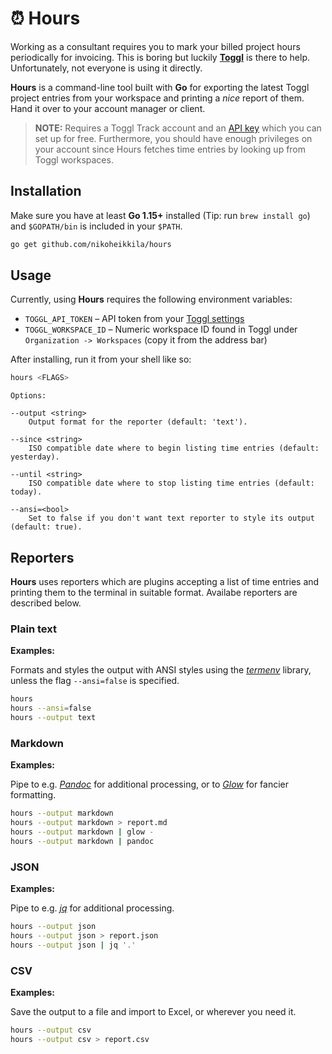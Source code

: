 # ⏰ Hours

Working as a consultant requires you to mark your billed project hours periodically for invoicing. This is boring but luckily [**Toggl**][toggl] is there to help. Unfortunately, not everyone is using it directly.

**Hours** is a command-line tool built with **Go** for exporting the latest Toggl project entries from your workspace and printing a _nice_ report of them. Hand it over to your account manager or client.

> **NOTE:** Requires a Toggl Track account and an [API key][api] which you can set up for free. Furthermore, you should have enough privileges on your account since Hours fetches time entries by looking up from Toggl workspaces.

## Installation

Make sure you have at least **Go 1.15+** installed (Tip: run `brew install go`) and `$GOPATH/bin` is included in your `$PATH`.

```sh
go get github.com/nikoheikkila/hours
```

## Usage

Currently, using **Hours** requires the following environment variables:

- `TOGGL_API_TOKEN` – API token from your [Toggl settings][api]
- `TOGGL_WORKSPACE_ID` – Numeric workspace ID found in Toggl under `Organization -> Workspaces` (copy it from the address bar)

After installing, run it from your shell like so:

```sh
hours <FLAGS>
```

```plain
Options:

--output <string>
    Output format for the reporter (default: 'text').

--since <string>
    ISO compatible date where to begin listing time entries (default: yesterday).

--until <string>
    ISO compatible date where to stop listing time entries (default: today).

--ansi=<bool>
    Set to false if you don't want text reporter to style its output (default: true).
```

## Reporters

**Hours** uses reporters which are plugins accepting a list of time entries and printing them to the terminal in suitable format. Availabe reporters are described below.

### Plain text

**Examples:**

Formats and styles the output with ANSI styles using the [_termenv_][termenv] library, unless the flag `--ansi=false` is specified.

```sh
hours
hours --ansi=false
hours --output text
```

### Markdown

**Examples:**

Pipe to e.g. [_Pandoc_][pandoc] for additional processing, or to [_Glow_][glow] for fancier formatting.

```sh
hours --output markdown
hours --output markdown > report.md
hours --output markdown | glow -
hours --output markdown | pandoc
```

### JSON

**Examples:**

Pipe to e.g. [_jq_][jq] for additional processing.

```sh
hours --output json
hours --output json > report.json
hours --output json | jq '.'
```

### CSV

**Examples:**

Save the output to a file and import to Excel, or wherever you need it.

```sh
hours --output csv
hours --output csv > report.csv
```

[toggl]: https://toggl.com/
[api]: https://track.toggl.com/profile
[termenv]: https://github.com/muesli/termenv
[pandoc]: https://pandoc.org/
[glow]: https://github.com/charmbracelet/glow
[jq]: https://stedolan.github.io/jq/
